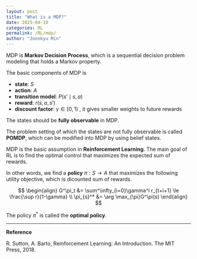 ```yaml
---
layout: post
title: "What is a MDP?"
date: 2025-04-10
categories: RL
permalink: /RL/mdp/
author: "Joonkyu Min"
---
```


MDP is **Markov Decision Process**, which is a sequential decision problem modeling that holds a Markov property.

The basic components of MDP is 
- **state**: $S$
- **action**: $A$
- **transition model**: $P(s'\mid s,a)$
- **reward**: $r(s, a, s')$
- **discount factor**: $\gamma \in[0,1)$ , it gives smaller weights to future rewards

The states should be **fully observable** in MDP.

The problem setting of which the states are not fully observable is called **POMDP**, which can be modified into MDP by using belief states.

MDP is the basic assumption in **Reinforcement Learning**.
The main goal of RL is to find the optimal control that maximizes the expected sum of rewards.

In other words, we find a **policy** $\pi:S\rightarrow A$ that maximizes the following utility objective, which is dicounted sum of rewards.

$$
\begin{align}
G^\pi_t &= \sum^\infty_{i=0}\gamma^i r_{t+i+1} \le \frac{\sup r}{1-\gamma} \\
\pi_{s}^* &= \arg \max_{\pi}G^\pi(s)
\end{align}
$$

The policy $\pi^*$ is called the **optimal policy**.



---

**Reference**

R. Sutton, A. Barto, Reinforcement Learning: An Introduction. The MIT Press, 2018.
